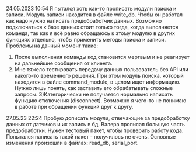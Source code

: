 24.05.2023 10:54
Я пытался хоть как-то прописать модули поиска и записи. Модуль записи находится в файле write_db. Чтобы он работал
как надо нужно написать предобработчик данных.
Возможно подключаться к базе данных стоит только тогда, когда выполняется команда, так как я всё равно обращаюсь к
этому модулю в других функциях отдельно, чтобы применить методы поиска и записи.
Проблемы на данный момент такие:
1) После выполнения команды код становится мертвым и не реагирует на дальнейшие сообщения от клиента.
2) Мне тяжело тестировать передачу данных пользователь без API или какого-то временного решения. При этом модуль
поиска, который находится в файле command_module, в целом ищет информацию. Нужно лишь понять, как заставить его
обрабатывать сложные запросы.
3)Категорически не получается нормально написать функцию отключения (disconnect). Возможно я чего-то не понимаю в работе
при обращении функций друг к другу.

27.05.23 22:24
Пробую дописать модули, отвечающие за предобработку данных от датчиков и их запись в бд. Валера прописал большую часть предобработки. Нужен тестовый пакет,
чтобы проверить работу кода. Попытался написать такой пакет - получилось не очень. 
Основные изменения произошли в файлах: read_db, serial_port.  
